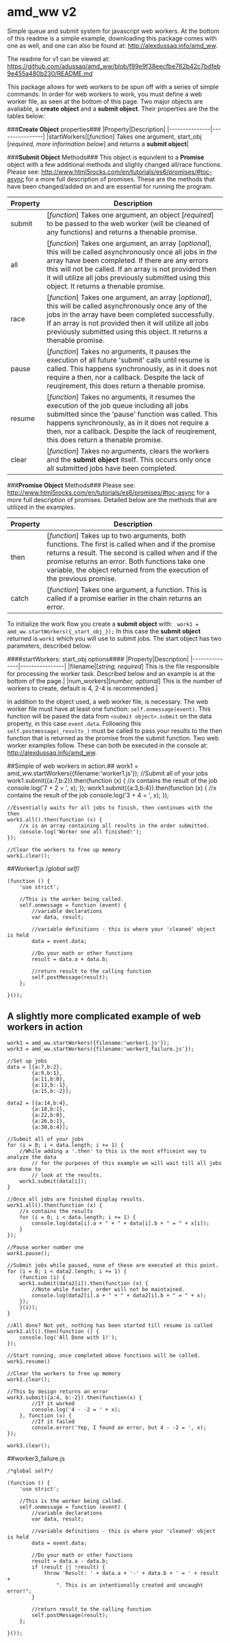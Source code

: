 # amd_ww v2
Simple queue and submit system for javascript web workers. At the bottom of this readme is a simple example, downloading this package comes with one as well, and one can also be found at: http://alexdussaq.info/amd_ww.

The readme for v1 can be viewed at: https://github.com/adussaq/amd_ww/blob/f99e9f38eecfbe762b42c7bdfeb9e455a480b230/README.md

This package allows for web workers to be spun off with a series of simple commands. In order for web workers to work, you must define a web worker file, as seen at the bottom of this page. Two major objects are avaliable, a **create object** and a **submit object**. Their properties are the the tables below:

###**Create Object** properties###
|Property|Description|
|---------------|----------------|
|startWorkers|[*function*] Takes one argument, start_obj [*required, more information below*] and returns a **submit object**|

###**Submit Object** Methods###
This object is equivilent to a **Promise** object with a few additional methods and slighly changed all/race functions. Please see: http://www.html5rocks.com/en/tutorials/es6/promises/#toc-async for a more full description of promises. These are the methods that have been changed/added on and are essential for running the program.

|Property|Description|
|---------------|----------------|
|submit|[*function*] Takes one argument, an object [*required*] to be passed to the web worker (will be cleaned of any functions) and returns a thenable promise.|
|all|[*function*] Takes one argument, an array [*optional*], this will be called asynchronously once all jobs in the array have been completed. If there are any errors this will not be called. If an array is not provided then it will utilize all jobs previously submitted using this object. It returns a thenable promise.|
|race|[*function*] Takes one argument, an array [*optional*], this will be called asynchronously once any of the jobs in the array have been completed successfully. If an array is not provided then it will utilize all jobs previously submitted using this object. It returns a thenable promise. |
|pause|[*function*] Takes no arguments, it pauses the execution of all future 'submit' calls until resume is called. This happens synchronously, as in it does not require a then, nor a callback. Despite the lack of reuqirement, this does return a thenable promise.|
|resume|[*function*] Takes no arguments, it resumes the execution of the job queue including all jobs submitted since the 'pause' function was called. This happens synchronously, as in it does not require a then, nor a callback. Despite the lack of reuqirement, this does return a thenable promise.|
|clear|[*function*] Takes no arguments, clears the workers and the **submit object** itself. This occurs only once all submitted jobs have been completed.|



###**Promise Object** Methods###
Please see: http://www.html5rocks.com/en/tutorials/es6/promises/#toc-async for a more full description of promises. Detailed below are the methods that are utilized in the examples.

|Property|Description|
|---------------|----------------|
|then|[*function*] Takes up to two arguments, both functions. The first is called when and if the promise returns a result. The second is called when and if the promise returns an error. Both functions take one variable, the object returned from the execution of the previous promise.|
|catch|[*function*] Takes one argument, a function. This is called if a promise earlier in the chain returns an error.|

To initialize the work flow you create a **submit object** with:
   ``` work1 = amd_ww.startWorkers({_start_obj_});```
In this case the **submit object** returned is ```work1``` which you will use to submit jobs. The start object has two parameters, described below:

####startWorkers: start_obj options####
|Property|Description|
|---------------|----------------|
|filename|[*string, required*] This is the file responsible for processing the worker task. Described below and an example is at the bottom of the page.|
|num_workers|[*number, optional*] This is the number of workers to create, default is 4, 2-4 is recommended.|

In addition to the object used, a web worker file, is necessary. The web worker file must have at least one function: ```self.onmessage(event)```. This function will be pased the data from ```<submit object>.submit``` on the data property, in this case ```event.data```. Following this ```self.postmessage(_results_)``` must be called to pass your results to the then function that is returned as the promise from the submit function. Two web worker examples follow. These can both be executed in the console at: http://alexdussaq.info/amd_ww.


##Simple of web workers in action.##
    work1 = amd_ww.startWorkers({filename:'worker1.js'});
    //Submit all of your jobs
    work1.submit({a:7,b:2}).then(function (x) {
        //x contains the result of the job
        console.log('7 + 2 = ', x);
    });
    work1.submit({a:3,b:4}).then(function (x) {
        //x contains the result of the job
        console.log('3 + 4 = ', x);
    });

    //Essentially waits for all jobs to finish, then continues with the then
    work1.all().then(function (x) {
        //x is an array containing all results in the order submitted.
        console.log('Worker one all finished!');
    });

    //Clear the workers to free up memory
    work1.clear();

##Worker1.js
    /*global self*/

    (function () {
        'use strict';

        //This is the worker being called.
        self.onmessage = function (event) {
            //variable declarations
            var data, result;

            //variable definitions - this is where your 'cleaned' object is held
            data = event.data;

            //Do your math or other functions
            result = data.a + data.b;

            //return result to the calling function
            self.postMessage(result);
        };

    }());

## A slightly more complicated example of web workers in action ##
    work1 = amd_ww.startWorkers({filename:'worker1.js'});
    work3 = amd_ww.startWorkers({filename:'worker3_failure.js'});

    //Set up jobs
    data = [{a:7,b:2}, 
            {a:9,b:1}, 
            {a:11,b:0},
            {a:13,b:-1},
            {a:15,b:-2}];

    data2 = [{a:14,b:4}, 
            {a:18,b:1}, 
            {a:22,b:0},
            {a:26,b:1},
            {a:30,b:4}];

    //Submit all of your jobs
    for (i = 0; i < data.length; i += 1) {
        //While adding a '.then' to this is the most efficeint way to analyze the data
            // for the purposes of this example we will wait till all jobs are done to
            // look at the results.
        work1.submit(data[i]);
    }

    //Once all jobs are finished display results.
    work1.all().then(function (x) {
        //x contains the results
        for (i = 0; i < data.length; i += 1) {
            console.log(data[i].a + " + " + data[i].b + " = " + x[i]);
        }
    });

    //Pause worker number one
    work1.pause();

    //Submit jobs while paused, none of these are executed at this point.
    for (i = 0; i < data2.length; i += 1) {
        (function (i) {
        work1.submit(data2[i]).then(function (x) { 
            //Note while faster, order will not be maintained.
            console.log(data2[i].a + " + " + data2[i].b + " = " + x);
        });
        }(i));
    }

    //All done? Not yet, nothing has been started till resume is called
    work1.all().then(function () {
        console.log('All Done with 1!');
    });

    //Start running, once completed above functions will be called.
    work1.resume()

    //Clear the workers to free up memory
    work1.clear();

    //This by design returns an error
    work3.submit({a:4, b:-2}).then(function(x) {
            //If it worked
            console.log('4 - -2 = ' + x);
        }, function (x) {
            //If it failed
            console.error('Yep, I found an error, but 4 - -2 = ', x);
    });

    work3.clear();

##worker3_failure.js

    /*global self*/

    (function () {
        'use strict';

        //This is the worker being called.
        self.onmessage = function (event) {
            //variable declarations
            var data, result;

            //variable definitions - this is where your 'cleaned' object is held
            data = event.data;

            //Do your math or other functions
            result = data.a - data.b;
            if (result || !result) {
                throw 'Result: ' + data.a + '-' + data.b + ' = ' + result +
                    ". This is an intentionally created and uncaught error!";
            }

            //return result to the calling function
            self.postMessage(result);
        };

    }());
